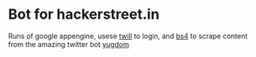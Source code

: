 # Bot for hackerstreet.in

Runs of google appengine, usese [twill](http://twill.idyll.org/python-api.html) to login, and [bs4](http://www.crummy.com/software/BeautifulSoup/bs4/doc/) to scrape content from the amazing twitter bot [yugdom](https://twitter.com/yugdom)
